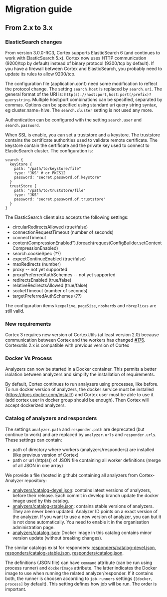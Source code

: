 # Migration guide

## From 2.x to 3.x

### ElasticSearch changes
From version 3.0.0-RC3, Cortex supports ElasticSearch 6 (and continues to work with ElasticSearch 5.x). Cortex now uses HTTP communication (9200/tcp by default) instead of binary protocol (9300/tcp by default). If you have a firewall between Cortex and ElasticSearch, you probably need to update its rules to allow 9200/tcp.

The configuration file (application.conf) need some modification to reflect the protocol change. The setting `search.host` is replaced by `search.uri`. The general format of the URI is: `http(s)://host:port,host:port(/prefix)?querystring`. Multiple host:port combinations can be specified, separated by commas. Options can be specified using standard uri query string syntax, eg cluster.name=hive. The `search.cluster` setting  is not used any more.

Authentication can be configured with the setting `search.user` and `search.password`.

When SSL is enable, you can set a truststore and a keystore. The truststore contains the certificate authorities used to validate remote certificate. The keystore contain the certificate and the private key used to connect to ElasticSearch cluster. The configuration is:
```hocon
search {
  keyStore {
    path: "/path/to/keystore/file"
    type: "JKS" # or PKCS12
    password: "secret.password.of.keystore"
  }
  trustStore {
    path: "/path/to/truststore/file"
    type: "JKS"
    password: "secret.password.of.truststore"
  }
}
```

The ElasticSearch client also accepts the following settings:
 - circularRedirectsAllowed (true/false)
 - connectionRequestTimeout (number of seconds)
 - connectTimeout
 - contentCompressionEnabled").foreach(requestConfigBuilder.setContentCompressionEnabled)
 - search.cookieSpec (??)
 - expectContinueEnabled (true/false)
 - maxRedirects (number)
 - proxy -- not yet supported
 - proxyPreferredAuthSchemes -- not yet supported
 - redirectsEnabled (true/false)
 - relativeRedirectsAllowed (true/false)
 - socketTimeout (number of seconds)
 - targetPreferredAuthSchemes (??) 

The configuration items `keepalive`, `pageSize`, `nbshards` and `nbreplicas` are still valid.

### New requirements
Cortex 3 requires new version of CortexUtils (at least version 2.0) because communication between Cortex and the workers has changed [\#176](https://github.com/TheHive-Project/Cortex/issues/176). Cortexutils 2.x is compatible with previous version of Cortex

### Docker Vs Process
Analyzers can now be started in a Docker container. This permits a better isolation between analyzers and simplify the installation of requirements.

By default, Cortex continues to run analyzers using processes, like before. To run docker version of analyzers, the docker service must be installed (https://docs.docker.com/install/) and Cortex user must be able to use it (add cortex user in docker group should be enough). Then Cortex will accept dockerized analyzers.

### Catalog of analyzers and responders

The settings `analyzer.path` and `responder.path` are deprecated (but continue to work) and are replaced by `analyzer.urls` and `responder.urls`. These settings can contain:
   - path of directory where workers (analyzers/responders) are installed (like previous version of Cortex)
   - path or url (http(s)) of JSON file containing all worker definitions (merge of all JSON in one array)

We provide a file (hosted in github) containing all analyzers from Cortex-Analyzer repository:
 - [analyzers/catalog-devel.json](https://github.com/TheHive-Project/Cortex-Analyzers/tree/develop/analyzers/catalog-devel.json): contains latest versions of analyzers, before their release. Each commit in develop branch update the docker image used by this catalog. 
 - [analyzers/catalog-stable.json](https://github.com/TheHive-Project/Cortex-Analyzers/tree/develop/analyzers/catalog-stable.json):
 contains stable versions of analyzers. They are never been updated. Analyzer ID points on a exact version of the analyzer. If you want to use a new version of analyzer, you can but it is not done automatically. You need to enable it in the organisation administration page.
 - [analyzers/catalog.json](https://github.com/TheHive-Project/Cortex-Analyzers/tree/develop/analyzers/catalog.json): Docker image in this catalog contains minor version update (without breaking changes).

The similar catalogs exist for responders: [responders/catalog-devel.json](https://github.com/TheHive-Project/Cortex-Analyzers/tree/develop/responders/catalog-devel.json), [responders/catalog-stable.json](https://github.com/TheHive-Project/Cortex-Analyzers/tree/develop/responders/catalog-stable.json), [responders/catalog.json](https://github.com/TheHive-Project/Cortex-Analyzers/tree/develop/responders/catalog.json).

The definitions (JSON file) can have `command` attribute (can be run using process runner) and `dockerImage` attribute. The latter indicates the Docker image to use when running the related analyzer/responder. If it contains both, the runner is choosen according to `job.runners` settings (`[docker, process]` by default). This setting defines how job will be run. The order is important.
